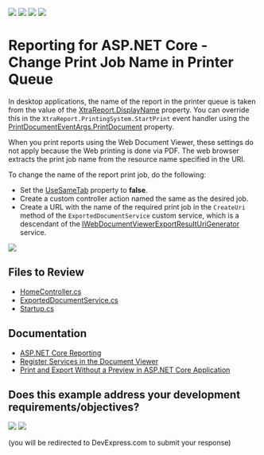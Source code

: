<!-- default badges list -->
![](https://img.shields.io/endpoint?url=https://codecentral.devexpress.com/api/v1/VersionRange/230440958/23.1.3%2B)
[![](https://img.shields.io/badge/Open_in_DevExpress_Support_Center-FF7200?style=flat-square&logo=DevExpress&logoColor=white)](https://supportcenter.devexpress.com/ticket/details/T848595)
[![](https://img.shields.io/badge/📖_How_to_use_DevExpress_Examples-e9f6fc?style=flat-square)](https://docs.devexpress.com/GeneralInformation/403183)
[![](https://img.shields.io/badge/💬_Leave_Feedback-feecdd?style=flat-square)](#does-this-example-address-your-development-requirementsobjectives)
<!-- default badges end -->
# Reporting for ASP.NET Core - Change Print Job Name in Printer Queue

In desktop applications, the name of the report in the printer queue is taken from the value of the [XtraReport.DisplayName](https://docs.devexpress.com/XtraReports/DevExpress.XtraReports.UI.XtraReport.DisplayName) property. You can override this in the `XtraReport.PrintingSystem.StartPrint` event handler using the [PrintDocumentEventArgs.PrintDocument](https://docs.devexpress.com/CoreLibraries/DevExpress.XtraPrinting.PrintDocumentEventArgs.PrintDocument) property.

When you print reports using the Web Document Viewer, these settings do not apply because the Web printing is done via PDF.
The web browser extracts the print job name from the resource name specified in the URI.

To change the name of the report print job, do the following:

- Set the [UseSameTab](https://docs.devexpress.com/XtraReports/DevExpress.Blazor.Reporting.DxDocumentViewerExportSettings.UseSameTab) property to **false**.
- Create a custom controller action named the same as the desired job.
- Create a URL with the name of the required print job in the `CreateUri `method of the `ExportedDocumentService` custom service, which is a descendant of the [IWebDocumentViewerExportResultUriGenerator](https://docs.devexpress.com/XtraReports/DevExpress.XtraReports.Web.WebDocumentViewer.IWebDocumentViewerExportResultUriGenerator) service.

![](Images/printtoprinterbyname.gif)
## Files to Review

- [HomeController.cs](CS/dxExampleWebDocViewerChangeJobPrintName/Controllers/HomeController.cs)
- [ExportedDocumentService.cs](CS/dxExampleWebDocViewerChangeJobPrintName/Services/ExportedDocumentService.cs)
- [Startup.cs](CS/dxExampleWebDocViewerChangeJobPrintName/Startup.cs)

## Documentation

- [ASP.NET Core Reporting](https://docs.devexpress.com/XtraReports/119717/create-end-user-reporting-applications/web-reporting/aspnet-core-reporting)
- [Register Services in the Document Viewer](https://docs.devexpress.com/XtraReports/400271/create-end-user-reporting-applications/web-reporting/asp-net-core-reporting/document-viewer/api-and-customization/register-services-in-the-document-viewer)
- [Print and Export Without a Preview in ASP.NET Core Application](https://docs.devexpress.com/XtraReports/404502/web-reporting/common-features/printing)

<!-- feedback -->
## Does this example address your development requirements/objectives?

[<img src="https://www.devexpress.com/support/examples/i/yes-button.svg"/>](https://www.devexpress.com/support/examples/survey.xml?utm_source=github&utm_campaign=reporting-asp-net-core-set-print-job-name-in-printer-queue&~~~was_helpful=yes) [<img src="https://www.devexpress.com/support/examples/i/no-button.svg"/>](https://www.devexpress.com/support/examples/survey.xml?utm_source=github&utm_campaign=reporting-asp-net-core-set-print-job-name-in-printer-queue&~~~was_helpful=no)

(you will be redirected to DevExpress.com to submit your response)
<!-- feedback end -->
